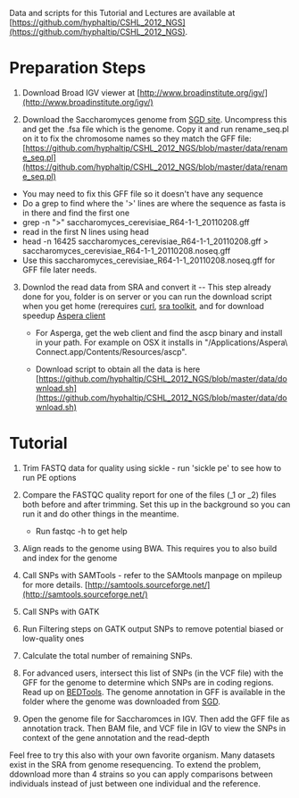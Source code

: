 Data and scripts for this Tutorial and Lectures are available at [https://github.com/hyphaltip/CSHL_2012_NGS](https://github.com/hyphaltip/CSHL_2012_NGS).



Preparation Steps
=================

1. Download Broad IGV viewer at
[http://www.broadinstitute.org/igv/](http://www.broadinstitute.org/igv/)

2. Download the Saccharomyces genome from [SGD
site](http://downloads.yeastgenome.org/sequence/S288C_reference/genome_releases/S288C_reference_genome_R64-1-1_20110203.tgz). Uncompress this and get the .fsa file which is the genome. Copy it and run rename_seq.pl on it to fix the chromosome names so they match the GFF file:
 [https://github.com/hyphaltip/CSHL_2012_NGS/blob/master/data/rename_seq.pl](https://github.com/hyphaltip/CSHL_2012_NGS/blob/master/data/rename_seq.pl)

 - You may need to fix this GFF file so it doesn't have any sequence
 - Do a grep to find where the '>' lines are where the sequence as fasta is in there and find the first one
 - grep -n ">" saccharomyces_cerevisiae_R64-1-1_20110208.gff
 - read in the first N lines using head
 - head -n 16425 saccharomyces_cerevisiae_R64-1-1_20110208.gff > saccharomyces_cerevisiae_R64-1-1_20110208.noseq.gff
 - Use this saccharomyces_cerevisiae_R64-1-1_20110208.noseq.gff for GFF file later needs.

3. Downlod the read data from SRA and convert it -- This step already
done for you, folder is on server or you can run the download script
when you get home (rerequires [curl](http://curl.haxx.se/), [sra
toolkit](http://ftp-private.ncbi.nlm.nih.gov/sra/sdk/), and for
download speedup [Aspera
client](http://downloads.asperasoft.com/download_connect/)

    * For Asperga, get the web client and find the ascp binary and
      install in your path. For example on OSX it installs in
      "/Applications/Aspera\ Connect.app/Contents/Resources/ascp".

    * Download script to obtain all the data is here
      [https://github.com/hyphaltip/CSHL_2012_NGS/blob/master/data/download.sh](https://github.com/hyphaltip/CSHL_2012_NGS/blob/master/data/download.sh)

Tutorial
========

1. Trim FASTQ data for quality using sickle - run 'sickle pe' to see how to run PE options

2. Compare the FASTQC quality report for one of the files (_1 or _2) files both before and after trimming. Set this up in the background so you can run it and do other things in the meantime.
    * Run fastqc -h to get help

3. Align reads to the genome using BWA. This requires you to also build and index for the genome

4. Call SNPs with SAMTools - refer to the SAMtools manpage on mpileup for more details. [http://samtools.sourceforge.net/](http://samtools.sourceforge.net/)

5. Call SNPs with GATK

6. Run Filtering steps on GATK output SNPs to remove potential biased or low-quality ones

7. Calculate the total number of remaining SNPs.

8. For advanced users, intersect this list of SNPs (in the VCF file)
with the GFF for the genome to determine which SNPs are in coding
regions.  Read up on
[BEDTools](http://code.google.com/p/bedtools/). The genome annotation in GFF is available
in the folder where the genome was downloaded from [SGD](http://yeastgenome.org).

9. Open the genome file for Saccharomces in IGV.  Then add the GFF file as annotation track. Then BAM file, and VCF file in IGV to view the SNPs in context of the gene annotation and the read-depth

Feel free to try this also with your own favorite organism. Many
datasets exist in the SRA from genome resequencing. To extend the
problem, ddownload more than 4 strains so you can apply comparisons
between individuals instead of just between one individual and the
reference.

